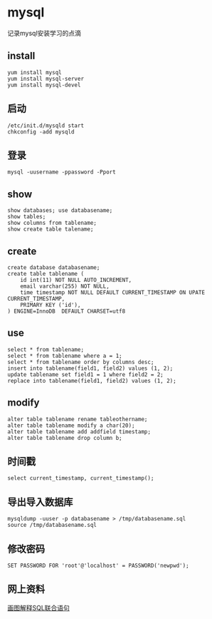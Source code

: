 
mysql
============================
记录mysql安装学习的点滴

## install
    yum install mysql
    yum install mysql-server
    yum install mysql-devel

## 启动
    /etc/init.d/mysqld start
    chkconfig -add mysqld

## 登录
    mysql -uusername -ppassword -Pport

## show
    show databases; use databasename;
    show tables;
    show columns from tablename;
    show create table talename;

## create
    create database databasename;
    create table tablename (
        id int(11) NOT NULL AUTO_INCREMENT,
        email varchar(255) NOT NULL,
        time timestamp NOT NULL DEFAULT CURRENT_TIMESTAMP ON UPATE CURRENT_TIMESTAMP,
        PRIMARY KEY ('id'),
    ) ENGINE=InnoDB  DEFAULT CHARSET=utf8


## use
    select * from tablename;
    select * from tablename where a = 1;
    select * from tablename order by columns desc;
    insert into tablename(field1, field2) values (1, 2);
    update tablename set field1 = 1 where field2 = 2;
    replace into tablename(field1, field2) values (1, 2);

## modify
    alter table tablename rename tableothername;
    alter table tablename modify a char(20);
    alter table tablename add addfield timestamp;
    alter table tablename drop column b;

## 时间戳
    select current_timestamp, current_timestamp();
    
## 导出导入数据库
    mysqldump -uuser -p databasename > /tmp/databasename.sql
    source /tmp/databasename.sql

## 修改密码
    SET PASSWORD FOR 'root'@'localhost' = PASSWORD('newpwd');


## 网上资料
[画图解释SQL联合语句](http://http://blog.jobbole.com/40443/ "画图解释SQL联合语句")

